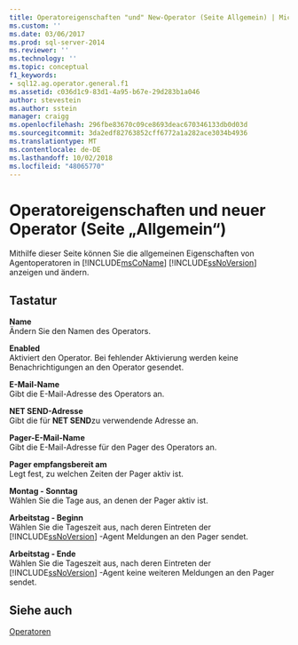 ```yaml
---
title: Operatoreigenschaften "und" New-Operator (Seite Allgemein) | Microsoft-Dokumentation
ms.custom: ''
ms.date: 03/06/2017
ms.prod: sql-server-2014
ms.reviewer: ''
ms.technology: ''
ms.topic: conceptual
f1_keywords:
- sql12.ag.operator.general.f1
ms.assetid: c036d1c9-83d1-4a95-b67e-29d283b1a046
author: stevestein
ms.author: sstein
manager: craigg
ms.openlocfilehash: 296fbe83670c09ce8693deac670346133db0d03d
ms.sourcegitcommit: 3da2edf82763852cff6772a1a282ace3034b4936
ms.translationtype: MT
ms.contentlocale: de-DE
ms.lasthandoff: 10/02/2018
ms.locfileid: "48065770"
---
```

# <a name="operator-properties-and-new-operator-general-page"></a>Operatoreigenschaften und neuer Operator (Seite „Allgemein“)
  Mithilfe dieser Seite können Sie die allgemeinen Eigenschaften von Agentoperatoren in [!INCLUDE[msCoName](../../includes/msconame-md.md)] [!INCLUDE[ssNoVersion](../../includes/ssnoversion-md.md)] anzeigen und ändern.  
  
## <a name="options"></a>Tastatur  
 **Name**  
 Ändern Sie den Namen des Operators.  
  
 **Enabled**  
 Aktiviert den Operator. Bei fehlender Aktivierung werden keine Benachrichtigungen an den Operator gesendet.  
  
 **E-Mail-Name**  
 Gibt die E-Mail-Adresse des Operators an.  
  
 **NET SEND-Adresse**  
 Gibt die für **NET SEND**zu verwendende Adresse an.  
  
 **Pager-E-Mail-Name**  
 Gibt die E-Mail-Adresse für den Pager des Operators an.  
  
 **Pager empfangsbereit am**  
 Legt fest, zu welchen Zeiten der Pager aktiv ist.  
  
 **Montag - Sonntag**  
 Wählen Sie die Tage aus, an denen der Pager aktiv ist.  
  
 **Arbeitstag - Beginn**  
 Wählen Sie die Tageszeit aus, nach deren Eintreten der [!INCLUDE[ssNoVersion](../../includes/ssnoversion-md.md)] -Agent Meldungen an den Pager sendet.  
  
 **Arbeitstag - Ende**  
 Wählen Sie die Tageszeit aus, nach deren Eintreten der [!INCLUDE[ssNoVersion](../../includes/ssnoversion-md.md)] -Agent keine weiteren Meldungen an den Pager sendet.  
  
## <a name="see-also"></a>Siehe auch  
 [Operatoren](operators.md)  
  
  
